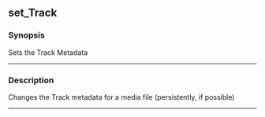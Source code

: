 set_Track
---------

### Synopsis
Sets the Track Metadata

---

### Description

Changes the Track metadata for a media file (persistently, if possible)

---
